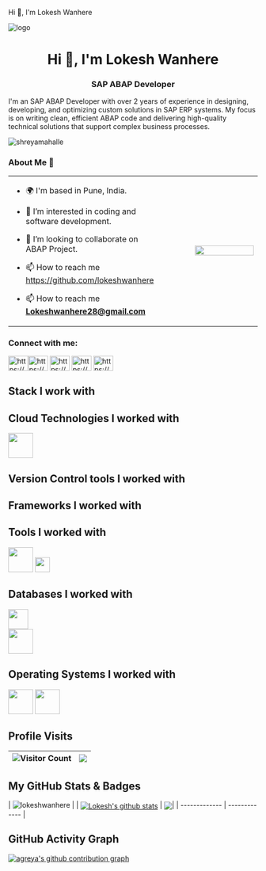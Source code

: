 Hi 👋, I'm Lokesh Wanhere

![logo](https://github.com/lokeshwanhere/lokeshwanhere/blob/main/Banner..png)
<h1 align="center">Hi 👋, I'm Lokesh Wanhere</h1>
<h3 align="center">SAP ABAP Developer</h3>

I'm an SAP ABAP Developer with over 2 years of experience in designing, developing, and optimizing custom solutions in SAP ERP systems. My focus is on writing clean, efficient ABAP code and delivering high-quality technical solutions that support complex business processes.
 
<p align="left"> <img src="https://komarev.com/ghpvc/?username=shreyamahalle&label=Profile%20views&color=0e75b6&style=flat" alt="shreyamahalle" /> </p>

<h3> About Me 👋</h3>
<table border="0px">
   <tr>
    <td width="50%">
     
 - 🌍 I'm based in Pune, India. 
 - 👀 I’m interested in coding and software development.
 - 💞️ I’m looking to collaborate on ABAP Project.
 - 📫 How to reach me https://github.com/lokeshwanhere
 - 📫 How to reach me **Lokeshwanhere28@gmail.com**
 
   <td align="right"><img src="https://user-images.githubusercontent.com/59734313/157189039-c09b3e38-9f42-42c0-ab54-14f1574190a7.gif" 
   width="80%" height="30%"/></td>
   </tr>
   </table>
  
<h3 align="left">Connect with me:</h3>
<p align="left">
<a href="https://twitter.com/https://x.com/shreyamahalle?t=spbu2fcdxoi30ditj-uiyw&s=09" target="blank"><img align="center" 
src="https://raw.githubusercontent.com/rahuldkjain/github-profile-readme-generator/master/src/images/icons/Social/twitter.svg" alt="https://x.com/shreyamahalle? 
t=spbu2fcdxoi30ditj-uiyw&s=09" height="30" width="40" /></a><a href="https://linkedin.com/in/https://www.linkedin.com/in/shreya-mahalle-254657176/" target="blank"><img align="center"src="https://raw.githubusercontent.com/rahuldkjain/github-profile-readme-generator/master/src/images/icons/Social/linked-in-alt.svg"alt="https://www.linkedin.com/in/shreya-mahalle-254657176/" height="30" width="40" /></a>
<a href="https://fb.com/https://www.facebook.com/share/zehzosvfpsd5ntwl/?mibextid=qi2omg" target="blank"><img align="center"src="https://raw.githubusercontent.com/rahuldkjain/github-profile-readme-generator/master/src/images/icons/Social/facebook.svg"alt="https://www.facebook.com/share/zehzosvfpsd5ntwl/?mibextid=qi2omg" height="30" width="40" /></a>
<a href="https://instagram.com/https://www.instagram.com/shreyamahalle?igsh=ote4otbzcmi1ndvh" target="blank"><img align="center"src="https://raw.githubusercontent.com/rahuldkjain/github-profile-readme-generator/master/src/images/icons/Social/instagram.svg" 
alt="https://www.instagram.com/shreyamahalle?igsh=ote4otbzcmi1ndvh" height="30" width="40" /></a>
<a href="https://www.youtube.com/c/https://m.youtube.com/@shreyamahalle_" target="blank"><img align="center" src="https://raw.githubusercontent.com/rahuldkjain/github-profile-readme-generator/master/src/images/icons/Social/youtube.svg" alt="https://m.youtube.com/@shreyamahalle_" height="30" width="40" /></a>
 
## Stack I work with




## Cloud Technologies I worked with
<code><img height="50" src="https://www.vectorlogo.zone/logos/amazon_aws/amazon_aws-ar21.svg"></code>	

## Version Control tools I worked with


## Frameworks I worked with


## Tools I worked with
<code><img height="50" src=""></code>
<code><img height="30" src="https://github.com/get-icon/geticon/blob/master/icons/eclipse-logo.svg"></code>

## Databases I worked with
<code><img height="40" src="https://www.vectorlogo.zone/logos/mysql/mysql-horizontal.svg"></code>	
<code><img height="50" src="https://crafsol.com/wp-content/uploads/2022/01/38.jpg"></code>

## Operating Systems I worked with
<code><img height="50" src="https://www.vectorlogo.zone/logos/linux/linux-ar21.svg"></code>
<code><img height="50" src="https://github.com/get-icon/geticon/blob/master/icons/microsoft-windows.svg"></code>

## Profile Visits
|![Visitor Count](https://profile-counter.glitch.me/{lokeshwanhere}/count.svg)|<a href="http://www.github.com/lokeshwanhere"><img src="https://github-readme-streak-stats.herokuapp.com/?user=lokeshwanhere&stroke=ffffff&background=1c1917&ring=0891b2&fire=0891b2&currStreakNum=ffffff&currStreakLabel=0891b2&sideNums=ffffff&sideLabels=ffffff&dates=ffffff&hide_border=true" /></a>|
| ------------- | ------------- | 


## My GitHub Stats & Badges
| <img src="https://github-profile-trophy.vercel.app/?username=lokeshwanhere" alt="lokeshwanhere" /> |
| <a href="https://github.com/lokeshwanhere/lokeshwanhere"><img align="center" src="https://github-readme-stats.vercel.app/api?username=lokeshwanhere&show_icons=true&theme=buefy&hide_border=true&count_private=true" alt="Lokesh's github stats" /></a> | <a href="https://github.com/lokeshwanhere/lokeshwanhere"><img align="center" src="https://github-readme-stats.vercel.app/api/top-langs/?username=lokeshwanhere&layout=compact&theme=buefy&hide_border=true&langs_count=8" /></a>|
| ------------- | ------------- |


## GitHub Activity Graph
[![agreya's github contribution graph](https://github-readme-activity-graph.vercel.app/graph?username=lokeshwanhere&custom_title=lokeshwanhere%27s%20activity%20graph&bg_color=fffff0&line=0891b2&point=ffffff&area_color=1c1917&area=true&hide_border=true&color=708090&days=60)](https://github.com/lokeshwanhere)
